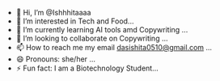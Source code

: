 - 👋 Hi, I’m @Ishhhitaaaa
- 👀 I’m interested in Tech and Food...
- 🌱 I’m currently learning AI tools amd Copywriting ...
- 💞️ I’m looking to collaborate on Copywriting ...
- 📫 How to reach me my email dasishita0510@gmail.com ...
- 😄 Pronouns: she/her ...
- ⚡ Fun fact: I am a Biotechnology Student...

<!---
Ishhhitaaaa/Ishhhitaaaa is a ✨ special ✨ repository because its `README.md` (this file) appears on your GitHub profile.
You can click the Preview link to take a look at your changes.
--->
